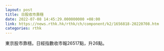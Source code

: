 ```yaml
---
layout: post
title: 日股收市靠穩
date: 2022-07-08 14:45:29.000000000 +08:00
link: https://news.rthk.hk/rthk/ch/component/k2/1656818-20220708.htm
categories: rthk
---
```


東京股市靠穩。日經指數收市報26517點，升26點。
